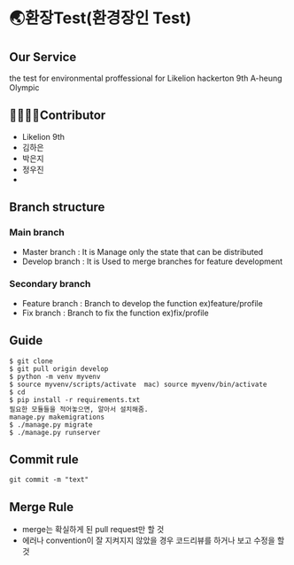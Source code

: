 # 🌏환장Test(환경장인 Test)

## Our Service
the test for environmental proffessional for Likelion hackerton 9th A-heung Olympic

## 👨‍👨‍👦‍👦Contributor

- Likelion 9th
- 김하은
- 박은지
- 정우진
- 

## Branch structure

### Main branch

- Master branch : It is Manage only the state that can be distributed
- Develop branch : It is Used to merge branches for feature development

### Secondary branch

- Feature branch : Branch to develop the function ex)feature/profile
- Fix branch : Branch to fix the function ex)fix/profile

## Guide

```
$ git clone
$ git pull origin develop
$ python -m venv myvenv
$ source myvenv/scripts/activate  mac) source myvenv/bin/activate
$ cd 
$ pip install -r requirements.txt
필요한 모듈들을 적어놓으면, 알아서 설치해줌.
manage.py makemigrations
$ ./manage.py migrate
$ ./manage.py runserver

```

## Commit rule

```
git commit -m "text"

```

## Merge Rule

- merge는 확실하게 된 pull request만 할 것
- 에러나 convention이 잘 지켜지지 않았을 경우 코드리뷰를 하거나 보고 수정을 할 것
